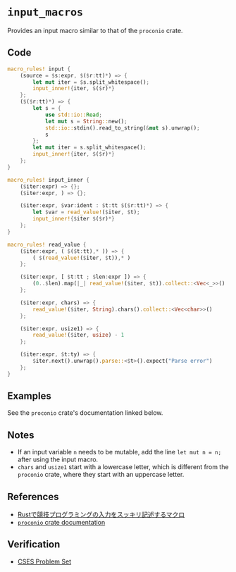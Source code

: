 # `input_macros`
Provides an input macro similar to that of the `proconio` crate.

## Code
```rust
macro_rules! input {
    (source = $s:expr, $($r:tt)*) => {
        let mut iter = $s.split_whitespace();
        input_inner!{iter, $($r)*}
    };
    ($($r:tt)*) => {
        let s = {
            use std::io::Read;
            let mut s = String::new();
            std::io::stdin().read_to_string(&mut s).unwrap();
            s
        };
        let mut iter = s.split_whitespace();
        input_inner!{iter, $($r)*}
    };
}

macro_rules! input_inner {
    ($iter:expr) => {};
    ($iter:expr, ) => {};

    ($iter:expr, $var:ident : $t:tt $($r:tt)*) => {
        let $var = read_value!($iter, $t);
        input_inner!{$iter $($r)*}
    };
}

macro_rules! read_value {
    ($iter:expr, ( $($t:tt),* )) => {
        ( $(read_value!($iter, $t)),* )
    };

    ($iter:expr, [ $t:tt ; $len:expr ]) => {
        (0..$len).map(|_| read_value!($iter, $t)).collect::<Vec<_>>()
    };

    ($iter:expr, chars) => {
        read_value!($iter, String).chars().collect::<Vec<char>>()
    };

    ($iter:expr, usize1) => {
        read_value!($iter, usize) - 1
    };

    ($iter:expr, $t:ty) => {
        $iter.next().unwrap().parse::<$t>().expect("Parse error")
    };
}
```

## Examples
See the `proconio` crate's documentation linked below.

## Notes
- If an input variable `n` needs to be mutable, add the line `let mut n = n;` after using the input macro.
- `chars` and `usize1` start with a lowercase letter, which is different from the `proconio` crate, where they start with an uppercase letter.

## References
- [Rustで競技プログラミングの入力をスッキリ記述するマクロ](https://qiita.com/tanakh/items/0ba42c7ca36cd29d0ac8)
- [`proconio` crate documentation](https://docs.rs/proconio/latest/proconio/)

## Verification
- [CSES Problem Set](https://cses.fi/problemset/list/)